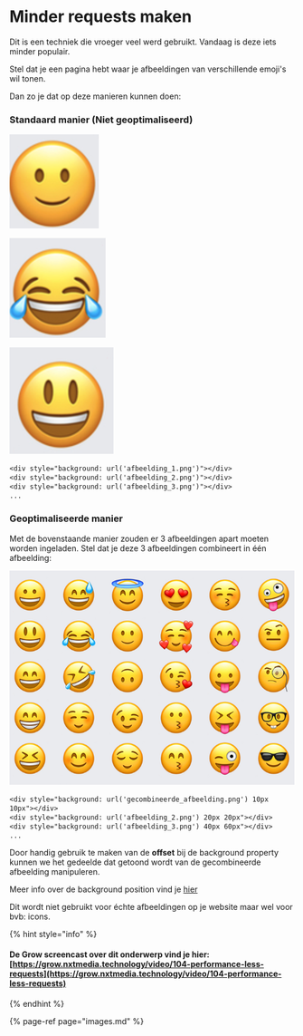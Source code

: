 # Minder requests maken

Dit is een techniek die vroeger veel werd gebruikt. Vandaag is deze iets minder populair.

Stel dat je een pagina hebt waar je afbeeldingen van verschillende emoji's wil tonen.

Dan zo je dat op deze manieren kunnen doen:

### Standaard manier \(Niet geoptimaliseerd\)

![Afbeelding 1](../.gitbook/assets/screenshot-18-09-2021at-14.02.47-2x.png)

![Afbeelding 2](../.gitbook/assets/screenshot-18-09-2021at-14.02.43-2x.png)

![Afbeelding 3](../.gitbook/assets/screenshot-18-09-2021at-14.02.37-2x.png)

```text
<div style="background: url('afbeelding_1.png')"></div>
<div style="background: url('afbeelding_2.png')"></div>
<div style="background: url('afbeelding_3.png')"></div>
...
```

### Geoptimaliseerde manier

Met de bovenstaande manier zouden er 3 afbeeldingen apart moeten worden ingeladen. Stel dat je deze 3 afbeeldingen combineert in één afbeelding:

![Gecombineerde afbeelding](../.gitbook/assets/image%20%285%29.png)

```text
<div style="background: url('gecombineerde_afbeelding.png') 10px 10px"></div>
<div style="background: url('afbeelding_2.png') 20px 20px"></div>
<div style="background: url('afbeelding_3.png') 40px 60px"></div>
...
```

Door handig gebruik te maken van de **offset** bij de background property kunnen we het gedeelde dat getoond wordt van de gecombineerde afbeelding manipuleren.

Meer info over de background position vind je [hier](https://developer.mozilla.org/en-US/docs/Web/CSS/background-position)

Dit wordt niet gebruikt voor échte afbeeldingen op je website maar wel voor bvb: icons.

{% hint style="info" %}
#### De Grow screencast over dit onderwerp vind je hier: [https://grow.nxtmedia.technology/video/104-performance-less-requests](https://grow.nxtmedia.technology/video/104-performance-less-requests)
{% endhint %}

{% page-ref page="images.md" %}



